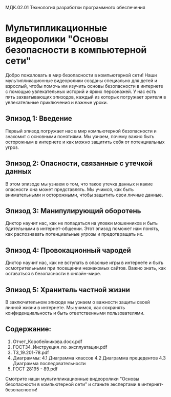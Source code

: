 МДК.02.01 Технология разработки программного обеспечения
 # Мультипликационные видеоролики "Основы безопасности в компьютерной сети" 

Добро пожаловать в мир безопасности в компьютерной сети! Наши мультипликационные видеоролики созданы специально для детей и взрослый, чтобы помочь им изучить основы безопасности в интернете с помощью увлекательных историй и ярких персонажей. У нас есть пять захватывающих эпизодов, каждый из которых погружает зрителя в увлекательные приключения и важные уроки.

## Эпизод 1: Введение
Первый эпизод погружает нас в мир компьютерной безопасности и знакомит с основными понятиями. Мы узнаем, почему важно быть осторожным в интернете и как можно защитить себя от потенциальных угроз.

## Эпизод 2: Опасности, связанные с утечкой данных
В этом эпизоде мы узнаем о том, что такое утечка данных и какие опасности она может представлять. Мы учимся, как быть внимательными и осторожными, чтобы защитить свои личные данные.

## Эпизод 3: Манипулирующий оборотень
Диктор научит нас, как не попадаться на уловки мошенников и быть бдительными в интернет-общении. Этот эпизод поможет нам понять, как распознавать потенциальные угрозы и предотвращать их.

## Эпизод 4: Провокационный чародей
Диктор научит нас, как не вступать в опасные игры в интернете и быть осмотрительными при посещении незнакомых сайтов. Важно знать, как оставаться в безопасности в онлайн-мире.

## Эпизод 5: Хранитель частной жизни
В заключительном эпизоде мы узнаем о важности защиты своей личной жизни в интернете. Мы учимся, как сохранять конфиденциальность и быть ответственными пользователями.

## Содержание:
1. Отчет_Коробейникова.docx.pdf
2. ГОСТ34_Инструкция_по_эксплуатации.pdf
3. ТЗ_19.201-78.pdf
4. Диаграммы:
   4.1 Диаграмма классов
   4.2 Диаграмма прецедентов
   4.3 Диаграмма последовательности
5. ГОСТ 28195 - 89.pdf

Смотрите наши мультипликационные видеоролики "Основы безопасности в компьютерной сети" и станьте экспертами в интернет-безопасности!
